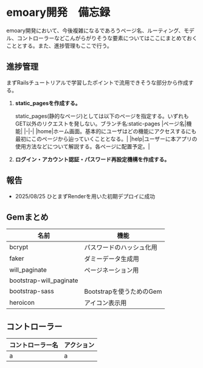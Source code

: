 # emoary開発　備忘録
emoary開発において、今後複雑になるであろうページ名、ルーティング、モデル、コントローラーなどこんがらがりそうな要素についてはここにまとめておくこととする。また、進捗管理もここで行う。

## 進捗管理
まずRailsチュートリアルで学習したポイントで流用できそうな部分から作成する。　　　

1. **static_pagesを作成する。**

   static_pages(静的なページ)としては以下のページを指定する。いずれもGET以外のリクエストを発しない。ブランチ名:static-pages
   |ページ名|機能|
   |-|-|
   |home|ホーム画面。基本的にユーザはどの機能にアクセスするにも最初にこのページから辿っていくこととなる。|
   |help|ユーザーに本アプリの使用方法などについて解説する。各ページに配置予定。|
   
   
2. **ログイン・アカウント認証・パスワード再設定機構を作成する。**

## 報告
- 2025/08/25
    ひとまずRenderを用いた初期デプロイに成功
## Gemまとめ
|名前|機能|
|-|-|
|bcrypt|パスワードのハッシュ化用|
|faker|ダミーデータ生成用|
|will_paginate|ページネーション用|
|bootstrap-will_paginate||will_paginateをBootstrap風に整える|
|bootstrap-sass|Bootstrapを使うためのGem|
|heroicon|アイコン表示用|
## コントローラー
|コントローラー名|アクション|
|-|-|
|a|a|

